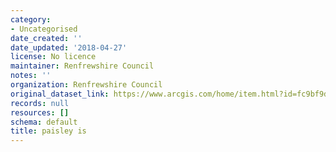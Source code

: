 ```yaml
---
category:
- Uncategorised
date_created: ''
date_updated: '2018-04-27'
license: No licence
maintainer: Renfrewshire Council
notes: ''
organization: Renfrewshire Council
original_dataset_link: https://www.arcgis.com/home/item.html?id=fc9bf9da9ce94008bb8d7cce7b07ae85
records: null
resources: []
schema: default
title: paisley is
---
```

